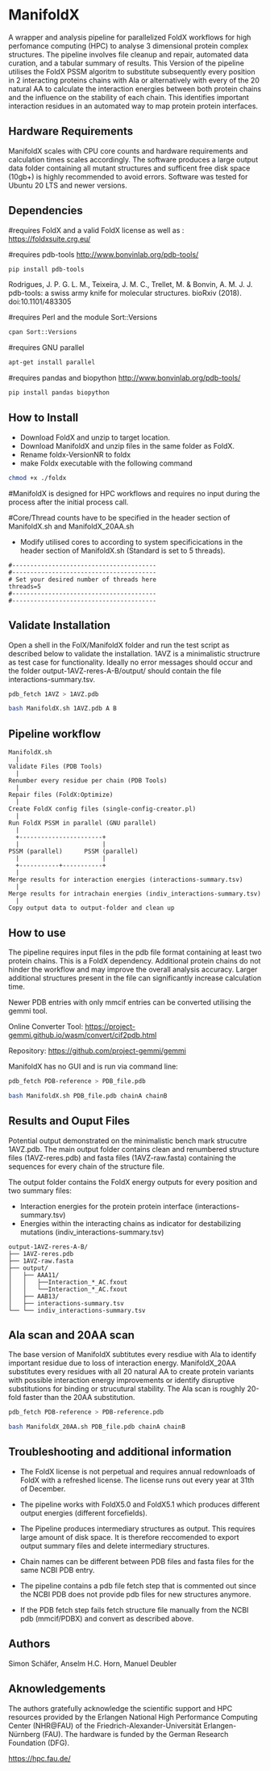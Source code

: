 # ManifoldX
A wrapper and analysis pipeline for parallelized FoldX workflows for high perfomance computing (HPC) to analyse 3 dimensional protein complex structures. The pipeline involves file cleanup and repair, automated data curation, and a tabular summary of results.
This Version of the pipeline utilises the FoldX PSSM algoritm to substitute subsequently every position in 2 interacting proteins chains with Ala or alternatively with every of the 20 
natural AA to calculate the interaction energies between
both protein chains and the influence on the stability of each chain. This identifies important interaction residues in an automated way to map protein protein interfaces. 

## Hardware Requirements
ManifoldX scales with CPU core counts and hardware requirements and calculation times scales accordingly. The software produces a large
output data folder containing all mutant structures and sufficent free disk space (10gb+) is highly recommended to avoid errors.
Software was tested for Ubuntu 20 LTS and newer versions. 

## Dependencies
#requires FoldX and a valid FoldX license as well as :
https://foldxsuite.crg.eu/

#requires pdb-tools
http://www.bonvinlab.org/pdb-tools/

```bash
pip install pdb-tools
```

Rodrigues, J. P. G. L. M., Teixeira, J. M. C., Trellet, M. & Bonvin, A. M. J. J.
pdb-tools: a swiss army knife for molecular structures. bioRxiv (2018).
doi:10.1101/483305


#requires Perl and the module Sort::Versions

```bash
cpan Sort::Versions
```

#requires GNU parallel
```bash
apt-get install parallel
```
#requires pandas and biopython
http://www.bonvinlab.org/pdb-tools/
```bash
pip install pandas biopython
```

## How to Install
* Download FoldX and unzip to target location.
* Download ManifoldX and unzip files in the same folder as FoldX.
* Rename foldx-VersionNR to foldx
* make Foldx executable with the following command
  
```bash
chmod +x ./foldx
```

#ManifoldX is designed for HPC workflows and requires no input during the process after the initial process call.

#Core/Thread counts have to be specified in the header section of ManifoldX.sh and ManifoldX_20AA.sh

* Modify utilised cores to according to system specificications in the header section of ManifoldX.sh (Standard is set to 5 threads).

```plaintext
#----------------------------------------
#----------------------------------------
# Set your desired number of threads here
threads=5
#----------------------------------------
#----------------------------------------
```

## Validate Installation

Open a shell in the FolX/ManifoldX folder and run the test script as described below to validate the installation.
1AVZ is a minimalistic structrure as test case for functionality. Ideally no error messages should occur and 
the folder output-1AVZ-reres-A-B/output/ should contain the file interactions-summary.tsv.


```bash
pdb_fetch 1AVZ > 1AVZ.pdb

bash ManifoldX.sh 1AVZ.pdb A B
```

## Pipeline workflow

```plaintext
ManifoldX.sh
  |
Validate Files (PDB Tools)
  |
Renumber every residue per chain (PDB Tools)
  |
Repair files (FoldX:Optimize)
  |
Create FoldX config files (single-config-creator.pl)
  |
Run FoldX PSSM in parallel (GNU parallel)
  |
  +-----------------------+
  |                       |
PSSM (parallel)      PSSM (parallel)
  |                       |
  +-----------+-----------+
  |
Merge results for interaction energies (interactions-summary.tsv)
  |
Merge results for intrachain energies (indiv_interactions-summary.tsv)
  |
Copy output data to output-folder and clean up
```

## How to use

The pipeline requires input files in the pdb file format containing at least two protein chains. This is a FoldX dependency.
Additional protein chains do not hinder the workflow and may improve the overall analysis accuracy.
Larger additional structures present in the file can significantly increase calculation time.

Newer PDB entries with only mmcif entries can be converted utilising the gemmi tool.

Online Converter Tool:
https://project-gemmi.github.io/wasm/convert/cif2pdb.html

Repository:
https://github.com/project-gemmi/gemmi

ManifoldX has no GUI and is run via command line:

```bash
pdb_fetch PDB-reference > PDB_file.pdb

bash ManifoldX.sh PDB_file.pdb chainA chainB
```

## Results and Ouput Files
Potential output demonstrated on the minimalistic bench mark strucutre 1AVZ.pdb.
The main output folder contains clean and renumbered structure files (1AVZ-reres.pdb) and fasta files (1AVZ-raw.fasta) containing
the sequences for every chain of the structure file.

The output folder contains the FoldX energy outputs for every position and two summary files:
* Interaction energies for the protein protein interface (interactions-summary.tsv)
* Energies within the interacting chains as indicator for destabilizing mutations (indiv_interactions-summary.tsv) 
```plaintext
output-1AVZ-reres-A-B/
├── 1AVZ-reres.pdb
├── 1AVZ-raw.fasta
├── output/
│   ├── AAA11/
│   │   ├──Interaction_*_AC.fxout
│   │   └──Interaction_*_AC.fxout
│   ├── AAB13/
│   ├── interactions-summary.tsv
└── └── indiv_interactions-summary.tsv
```

## Ala scan and 20AA scan
The base version of ManifoldX subtitutes every resdiue with Ala to identify important residue due to loss of 
interaction energy. ManifoldX_20AA substitutes every residues with all 20 natural AA to create protein variants with possible interaction energy 
improvements or identify disruptive substitutions for binding or strucutural stability. The Ala scan is roughly 20-fold faster than the 20AA substitution. 


```bash
pdb_fetch PDB-reference > PDB-reference.pdb

bash ManifoldX_20AA.sh PDB_file.pdb chainA chainB
```

## Troubleshooting and additional information

* The FoldX license is not perpetual and requires annual redownloads of FoldX with a refreshed license.
  The license runs out every year at 31th of December.

* The pipeline works with FoldX5.0 and FoldX5.1 which produces different output energies (different forcefields).

* The Pipeline produces intermediary structures as output. This requires large amount of disk space.
It is therefore reccomended to export output summary files and delete intermediary structures.

* Chain names can be different between PDB files and fasta files for the same NCBI PDB entry.

* The pipeline contains a pdb file fetch step that is commented out since the NCBI PDB does not provide pdb files for new structures anymore. 

* If the PDB fetch step fails fetch structure file manually from the NCBI pdb (mmcif/PDBX) and convert as described above.

## Authors
Simon Schäfer,
Anselm H.C. Horn,
Manuel Deubler

## Aknowledgements
The authors gratefully acknowledge the scientific support and HPC resources provided by the Erlangen National High Performance Computing Center (NHR@FAU) of the Friedrich-Alexander-Universität Erlangen-Nürnberg (FAU). The hardware is funded by the German Research Foundation (DFG).

https://hpc.fau.de/
